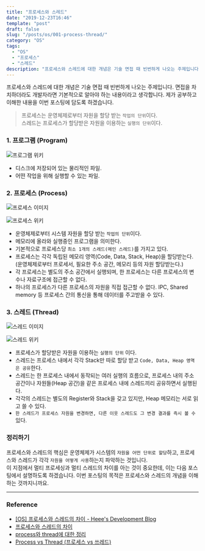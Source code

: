 ```yaml
---
title: "프로세스와 스레드"
date: "2019-12-23T16:46"
template: "post"
draft: false
slug: "/posts/os/001-process-thread/"
category: "OS"
tags:
  - "OS"
  - "프로세스"
  - "스레드"
description: "프로세스와 스레드에 대한 개념은 기술 면접 때 빈번하게 나오는 주제입니다. 면접을 차치하더라도 개발자라면 기본적으로 알아야 하는 내용이라고 생각합니다."
---
```


프로세스와 스레드에 대한 개념은 기술 면접 때 빈번하게 나오는 주제입니다. 면접을 차치하더라도 개발자라면 기본적으로 알아야 하는 내용이라고 생각합니다. 제가 공부하고 이해한 내용을 이번 포스팅에 담도록 하겠습니다.

> 프로세스는 운영체제로부터 자원을 할당 받는 `작업의 단위`이다.
> <br>
> 스레드는 프로세스가 할당받은 자원을 이용하는 `실행의 단위`이다.

### 1. 프로그램 (Program)

![프로그램 위키](/media/005-process-thread-program.png)

- 디스크에 저장되어 있는 물리적인 파일.
- 어떤 작업을 위해 실행할 수 있는 파일.

### 2. 프로세스 (Process)

![프로세스 이미지](/media/005-process-thread-process-2.png)

![프로세스 위키](/media/005-process-thread-process-1.png)

- 운영체제로부터 시스템 자원을 할당 받는 `작업의 단위`이다.
- 메모리에 올라와 실행중인 프로그램을 의미한다.
- 기본적으로 프로세스당 `최소 1개의 스레드(메인 스레드)`를 가지고 있다.
- 프로세스는 각각 독립된 메모리 영역(Code, Data, Stack, Heap)을 할당받는다. (운영체제로부터 프로세서, 필요한 주소 공간, 메모리 등의 자원 할당받는다.)
- 각 프로세스는 별도의 주소 공간에서 실행되며, 한 프로세스는 다른 프로세스의 변수나 자료구조에 접근할 수 없다.
- 하나의 프로세스가 다른 프로세스의 자원을 직접 접근할 수 없다. IPC, Shared memory 등 프로세스 간의 통신을 통해 데이터를 주고받을 수 있다.

### 3. 스레드 (Thread)

![스레드 이미지](/media/005-process-thread-thread-2.png)

![스레드 위키](/media/005-process-thread-thread-1.png)

- 프로세스가 할당받은 자원을 이용하는 `실행의 단위` 이다.
- 스레드는 프로세스 내에서 각각 Stack만 따로 할당 받고 `Code, Data, Heap 영역은 공유`한다.
- 스레드는 한 프로세스 내에서 동작되는 여러 실행의 흐름으로, 프로세스 내의 주소 공간이나 자원들(Heap 공간)을 같은 프로세스 내에 스레드끼리 공유하면서 실행된다.
- 각각의 스레드는 별도의 Register와 Stack을 갖고 있지만, Heap 메모리는 서로 읽고 쓸 수 있다.
- `한 스레드가 프로세스 자원을 변경하면, 다른 이웃 스레드도 그 변경 결과를 즉시 볼 수` 있다.

### 정리하기

프로세스와 스레드의 핵심은 운영체제가 시스템의 `자원을 어떤 단위로 할당`하고, 프로세스와 스레드가 각각 `자원을 어떻게 사용`하는지 파악하는 것입니다. 
<br />
이 지점에서 멀티 프로세싱과 멀티 스레드의 차이를 아는 것이 중요한데, 이는 다음 포스팅에서 설명하도록 하겠습니다. 이번 포스팅의 목적은 프로세스와 스레드의 개념을 이해하는 것까지니까요. 

---

### Reference

- [[OS] 프로세스와 스레드의 차이 - Heee's Development Blog](https://gmlwjd9405.github.io/2018/09/14/process-vs-thread.html)
- [프로세스와 스레드의 차이](https://brunch.co.kr/@kd4/3)
- [process와 thread에 대한 정리](https://magi82.github.io/process-thread/)
- [Process vs Thread (프로세스 vs 쓰레드)](https://junyongs.wordpress.com/2014/08/05/process-vs-thread-%ED%94%84%EB%A1%9C%EC%84%B8%EC%8A%A4-vs-%EC%93%B0%EB%A0%88%EB%93%9C/)